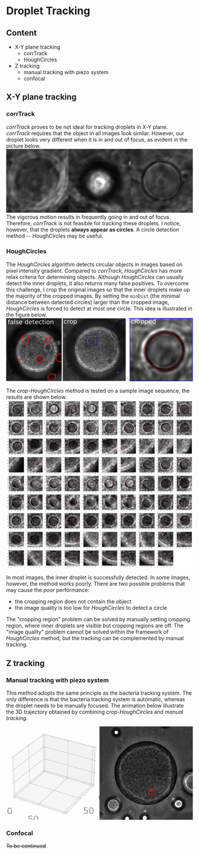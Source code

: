 # Droplet Tracking

## Content
- X-Y plane tracking
  - corrTrack  
  - HoughCircles
- Z tracking
  - manual tracking with piezo system
  - confocal

## X-Y plane tracking
### corrTrack
*corrTrack* proves to be not ideal for tracking droplets in X-Y plane.
*corrTrack* requires that the object in all images look similar.
However, our droplet looks very different when it is in and out of focus, as evident in the picture below.
![in-out-focus](img/in-out-focus.png)
The vigorous motion results in frequently going in and out of focus.
Therefore, *corrTrack* is not feasible for tracking these droplets.
I notice, however, that the droplets **always appear as circles**.
A circle detection method -- HoughCircles may be useful.

### HoughCircles
The *HoughCircles* algorithm detects circular objects in images based on pixel intensity gradient.
Compared to *corrTrack*, *HoughCircles* has more relax criteria for determining objects.
Although *HoughCircles* can usually detect the inner droplets, it also returns many false positives.
To overcome this challenge, I crop the original images so that the inner droplets make up the majority of the cropped images.
By setting the `minDist` (the minimal distance between detected circles) larger than the cropped image, *HoughCircles* is forced to detect at most one circle.
This idea is illustrated in the figure below.
![crop-HoughCircles](img/crop-HoughCircles.png)

The *crop-HoughCircles* method is tested on a sample image sequence, the results are shown below.
![crop-HoughCircles-montage](latex_note/crop-HoughCircles-montage.jpg)

In most images, the inner droplet is successfully detected.
In some images, however, the method works poorly.
There are two possible problems that may cause the poor performance:
- the cropping region does not contain the object
- the image quality is too low for *HoughCircles* to detect a circle

The "cropping region" problem can be solved by manually setting cropping region, where inner droplets are visible but cropping regions are off.
The "image quality" problem cannot be solved within the framework of *HoughCircles* method, but the tracking can be complemented by manual tracking.

## Z tracking
### Manual tracking with piezo system
This method adopts the same principle as the bacteria tracking system.
The only difference is that the bacteria tracking system is automatic, whereas the droplet needs to be manually focused.
The animation below illustrate the 3D trajectory obtained by combining *crop-HoughCircles* and *manual tracking*.

![3d-traj](img/3d-traj.gif)
### Confocal
~~To be continued~~
